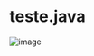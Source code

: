 # teste.java

![image](https://github.com/r4ffa12/teste.java/assets/104738238/38be7bcc-15f1-4b58-a195-e98e2c0481f3)
